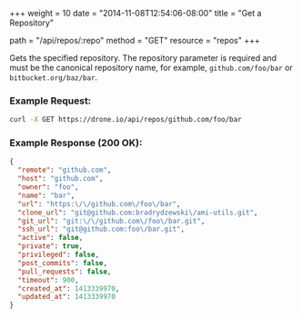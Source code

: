 +++
weight = 10
date = "2014-11-08T12:54:06-08:00"
title = "Get a Repository"

path = "/api/repos/:repo"
method = "GET"
resource = "repos"
+++

Gets the specified repository. The repository parameter is required and must be the
canonical repository name, for example, `github.com/foo/bar` or `bitbucket.org/baz/bar`.

### Example Request: 

```bash
curl -X GET https://drone.io/api/repos/github.com/foo/bar
```

### Example Response (200 OK):

```json
{
  "remote": "github.com",
  "host": "github.com",
  "owner": "foo",
  "name": "bar",
  "url": "https:\/\/github.com\/foo\/bar",
  "clone_url": "git@github.com:bradrydzewski\/ami-utils.git",
  "git_url": "git:\/\/github.com\/foo\/bar.git",
  "ssh_url": "git@github.com:foo\/bar.git",
  "active": false,
  "private": true,
  "privileged": false,
  "post_commits": false,
  "pull_requests": false,
  "timeout": 900,
  "created_at": 1413339970,
  "updated_at": 1413339970
}
```